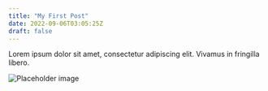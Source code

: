 ```yaml
---
title: "My First Post"
date: 2022-09-06T03:05:25Z
draft: false
---
```


Lorem ipsum dolor sit amet, consectetur adipiscing elit. Vivamus in fringilla libero.

![Placeholder image](/image.png)